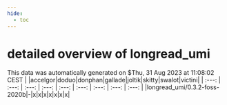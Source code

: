 ```yaml
---
hide:
  - toc
---
```


detailed overview of longread_umi
=================================


This data was automatically generated on $Thu, 31 Aug 2023 at 11:08:02 CEST
| |accelgor|doduo|donphan|gallade|joltik|skitty|swalot|victini|
| :---: | :---: | :---: | :---: | :---: | :---: | :---: | :---: | :---: |
|longread_umi/0.3.2-foss-2020b|-|x|x|x|x|x|x|x|

